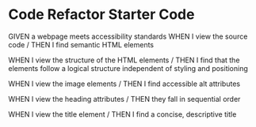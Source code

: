 # Code Refactor Starter Code
GIVEN a webpage meets accessibility standards
WHEN I view the source code / THEN I find semantic HTML elements

WHEN I view the structure of the HTML elements / THEN I find that the elements follow a logical structure independent of styling and positioning

WHEN I view the image elements / THEN I find accessible alt attributes

WHEN I view the heading attributes / THEN they fall in sequential order

WHEN I view the title element / THEN I find a concise, descriptive title
